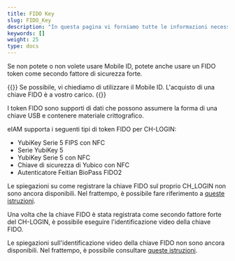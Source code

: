 ```yaml
---
title: FIDO Key
slug: FIDO_Key
description: "In questa pagina vi forniamo tutte le informazioni necessarie per utilizzare una FIDO key come secondo fattore di sicurezza."
keywords: []
weight: 25
type: docs
---
```


Se non potete o non volete usare Mobile ID, potete anche usare un FIDO token come secondo fattore di sicurezza forte. 

{{<alert color="warning">}}
Se possibile, vi chiediamo di utilizzare il Mobile ID. L'acquisto di una chiave FIDO è a vostro carico. 
{{</alert>}}

I token FIDO sono supporti di dati che possono assumere la forma di una chiave USB e contenere materiale crittografico.

eIAM supporta i seguenti tipi di token FIDO per CH-LOGIN:
- YubiKey Serie 5 FIPS con NFC
- Serie YubiKey 5
- YubiKey Serie 5 con NFC
- Chiave di sicurezza di Yubico con NFC
- Autenticatore Feitian BioPass FIDO2

Le spiegazioni su come registrare la chiave FIDO sul proprio CH_LOGIN non sono ancora disponibili. Nel frattempo, è possibile fare riferimento a [queste istruzioni](https://help.eiam.swiss/?c=passkeys&l=fr). 

Una volta che la chiave FIDO è stata registrata come secondo fattore forte del CH-LOGIN, è possibile eseguire l'identificazione video della chiave FIDO. 

Le spiegazioni sull'identificazione video della chiave FIDO non sono ancora disponibili. Nel frattempo, è possibile consultare [queste istruzioni](https://help.eiam.swiss/index.php?c=h!vipspasskey&l=en). 

